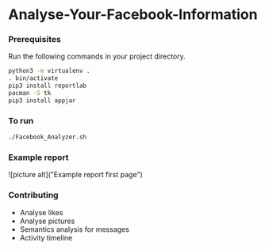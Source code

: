 # Analyse-Your-Facebook-Information

### Prerequisites

Run the following commands in your project directory.

```bash
python3 -m virtualenv .
. bin/activate
pip3 install reportlab
pacman -S tk
pip3 install appjar
```
### To run

```bash
./Facebook_Analyzer.sh
```

### Example report

![picture alt]("Example report first page")

### Contributing

* Analyse likes
* Analyse pictures
* Semantics analysis for messages
* Activity timeline
